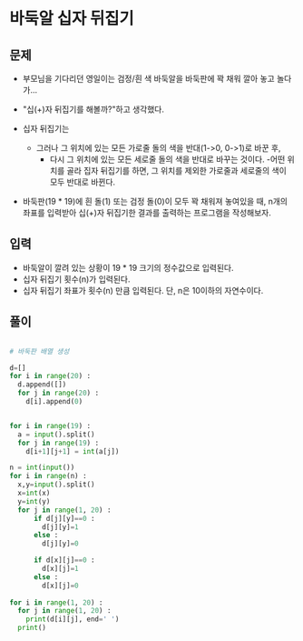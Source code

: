 # 바둑알 십자 뒤집기

## 문제
- 부모님을 기다리던 영일이는 검정/흰 색 바둑알을 바둑판에 꽉 채워 깔아 놓고 놀다가...

- "십(+)자 뒤집기를 해볼까?"하고 생각했다.

- 십자 뒤집기는
  - 그러나 그 위치에 있는 모든 가로줄 돌의 색을 반대(1->0, 0->1)로 바꾼 후, 
     - 다시 그 위치에 있는 모든 세로줄 돌의 색을 반대로 바꾸는 것이다.
       -어떤 위치를 골라 집자 뒤집기를 하면, 그 위치를 제외한 가로줄과 세로줄의 색이 모두 반대로 바뀐다.

- 바둑판(19 * 19)에 흰 돌(1) 또는 검정 돌(0)이 모두 꽉 채워져 놓여있을 때,
n개의 좌표를 입력받아 십(+)자 뒤집기한 결과를 출력하는 프로그램을 작성해보자.

## 입력
- 바둑알이 깔려 있는 상황이 19 * 19 크기의 정수값으로 입력된다. 
- 십자 뒤집기 횟수(n)가 입력된다.
- 십자 뒤집기 좌표가 횟수(n) 만큼 입력된다. 단, n은 10이하의 자연수이다.

## 풀이
``` Python

# 바둑판 배열 생성 

d=[]  
for i in range(20) : 
  d.append([]) 
  for j in range(20) : 
    d[i].append(0) 


for i in range(19) : 
  a = input().split() 
  for j in range(19) : 
    d[i+1][j+1] = int(a[j]) 

n = int(input()) 
for i in range(n) : 
  x,y=input().split() 
  x=int(x) 
  y=int(y) 
  for j in range(1, 20) : 
      if d[j][y]==0 : 
        d[j][y]=1 
      else : 
        d[j][y]=0 

      if d[x][j]==0 : 
        d[x][j]=1 
      else : 
        d[x][j]=0 
              
for i in range(1, 20) : 
  for j in range(1, 20) : 
    print(d[i][j], end=' ') 
  print()

```
